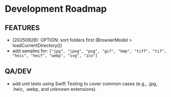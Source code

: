 #  Development Roadmap

## FEATURES
- (20250928): OPTION: sort folders first (BrowserModel > loadCurrentDirectory())
- add samples for: `["jpg", "jpeg", "png", "gif", "bmp", "tiff", "tif", "heic", "heif", "webp", "svg", "ico"]`

## QA/DEV
- add unit tests using Swift Testing to cover common cases (e.g., .jpg, .heic, .webp, and unknown extensions).
